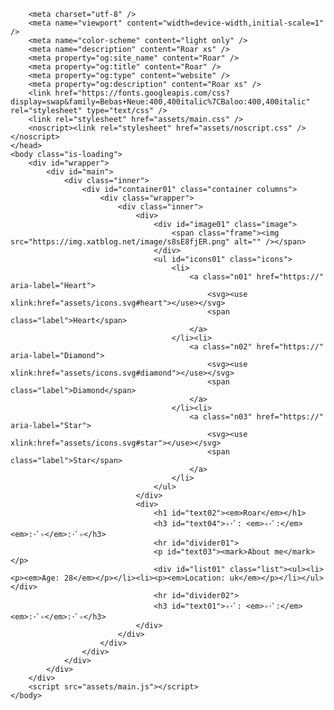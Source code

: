 

<head>
<link rel="stylesheet" href="style.css">
</head>
<body>
<html lang="en">
	<head>
		
		<meta charset="utf-8" />
		<meta name="viewport" content="width=device-width,initial-scale=1" />
		<meta name="color-scheme" content="light only" />
		<meta name="description" content="Roar xs" />
		<meta property="og:site_name" content="Roar" />
		<meta property="og:title" content="Roar" />
		<meta property="og:type" content="website" />
		<meta property="og:description" content="Roar xs" />
		<link href="https://fonts.googleapis.com/css?display=swap&family=Bebas+Neue:400,400italic%7CBaloo:400,400italic" rel="stylesheet" type="text/css" />
		<link rel="stylesheet" href="assets/main.css" />
		<noscript><link rel="stylesheet" href="assets/noscript.css" /></noscript>
	</head>
	<body class="is-loading">
		<div id="wrapper">
			<div id="main">
				<div class="inner">
					<div id="container01" class="container columns">
						<div class="wrapper">
							<div class="inner">
								<div>
									<div id="image01" class="image">
										<span class="frame"><img src="https://img.xatblog.net/image/s8sE8fjER.png" alt="" /></span>
									</div>
									<ul id="icons01" class="icons">
										<li>
											<a class="n01" href="https://" aria-label="Heart">
												<svg><use xlink:href="assets/icons.svg#heart"></use></svg>
												<span class="label">Heart</span>
											</a>
										</li><li>
											<a class="n02" href="https://" aria-label="Diamond">
												<svg><use xlink:href="assets/icons.svg#diamond"></use></svg>
												<span class="label">Diamond</span>
											</a>
										</li><li>
											<a class="n03" href="https://" aria-label="Star">
												<svg><use xlink:href="assets/icons.svg#star"></use></svg>
												<span class="label">Star</span>
											</a>
										</li>
									</ul>
								</div>
								<div>
									<h1 id="text02"><em>Roar</em></h1>
									<h3 id="text04">✧･ﾟ: <em>✧･ﾟ:</em> 　　 <em>:･ﾟ✧</em>:･ﾟ✧</h3>
									<hr id="divider01">
									<p id="text03"><mark>About me</mark></p>
									<div id="list01" class="list"><ul><li><p><em>Age: 28</em></p></li><li><p><em>Location: uk</em></p></li></ul></div>
									<hr id="divider02">
									<h3 id="text01">✧･ﾟ: <em>✧･ﾟ:</em> 　　 <em>:･ﾟ✧</em>:･ﾟ✧</h3>
								</div>
							</div>
						</div>
					</div>
				</div>
			</div>
		</div>
		<script src="assets/main.js"></script>
	</body>
</html>

</body>


 

 
